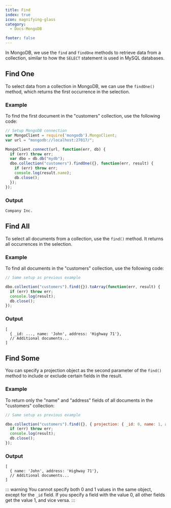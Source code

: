 ```yaml
---
title: Find
index: true
icon: magnifying-glass
category:
  - Docs-MongoDB

footer: false
---
```


In MongoDB, we use the `find` and `findOne` methods to retrieve data from a collection, similar to how the `SELECT` statement is used in MySQL databases.

## Find One

To select data from a collection in MongoDB, we can use the `findOne()` method, which returns the first occurrence in the selection.

### Example

To find the first document in the "customers" collection, use the following code:

```javascript
// Setup MongoDB connection
var MongoClient = require('mongodb').MongoClient;
var url = "mongodb://localhost:27017/";

MongoClient.connect(url, function(err, db) {
  if (err) throw err;
  var dbo = db.db("mydb");
  dbo.collection("customers").findOne({}, function(err, result) {
    if (err) throw err;
    console.log(result.name);
    db.close();
  });
});
```

### Output

```
Company Inc.
```

## Find All

To select all documents from a collection, use the `find()` method. It returns all occurrences in the selection.

### Example

To find all documents in the "customers" collection, use the following code:

```javascript
// Same setup as previous example

dbo.collection("customers").find({}).toArray(function(err, result) {
  if (err) throw err;
  console.log(result);
  db.close();
});
```

### Output

```
[
  { _id: ..., name: 'John', address: 'Highway 71'},
  // Additional documents...
]
```

## Find Some

You can specify a projection object as the second parameter of the `find()` method to include or exclude certain fields in the result.

### Example

To return only the "name" and "address" fields of all documents in the "customers" collection:

```javascript
// Same setup as previous example

dbo.collection("customers").find({}, { projection: { _id: 0, name: 1, address: 1 } }).toArray(function(err, result) {
  if (err) throw err;
  console.log(result);
  db.close();
});
```

### Output

```
[
  { name: 'John', address: 'Highway 71'},
  // Additional documents...
]
```

::: warning
You cannot specify both 0 and 1 values in the same object, except for the `_id` field. If you specify a field with the value 0, all other fields get the value 1, and vice versa.
:::